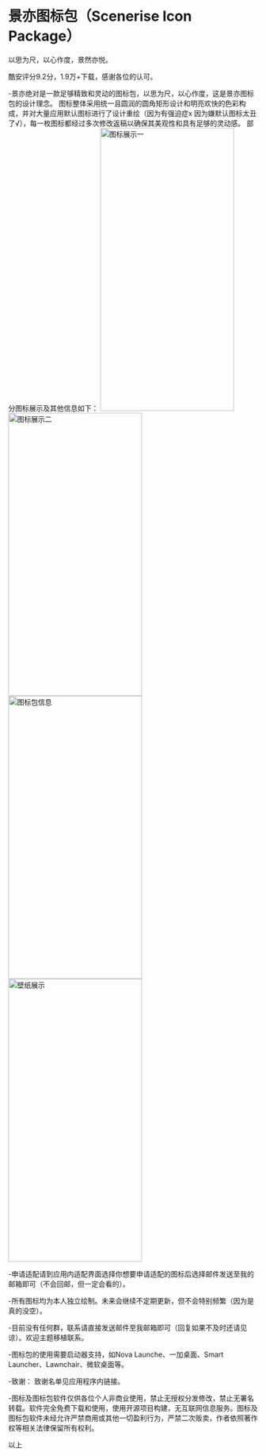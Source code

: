 # 景亦图标包（Scenerise Icon Package）
以思为尺，以心作度，景然亦悦。

酷安评分9.2分，1.9万+下载，感谢各位的认可。

-景亦绝对是一款足够精致和灵动的图标包，以思为尺，以心作度，这是景亦图标包的设计理念。 图标整体采用统一且圆润的圆角矩形设计和明亮欢快的色彩构成，并对大量应用默认图标进行了设计重绘（因为有强迫症x 因为嫌默认图标太丑了√），每一枚图标都经过多次修改返稿以确保其美观性和具有足够的灵动感。 部分图标展示及其他信息如下：
<img src="https://github.com/Yinyuwiey/Scenerise/assets/61231270/44e83ae3-92d5-4b24-b661-dd4b0223ef79" width="270" height="570" alt="图标展示一"/><br/>
<img src="https://github.com/Yinyuwiey/Scenerise/assets/61231270/700c7625-03e3-4e83-8581-26fcde54f503" width="270" height="570" alt="图标展示二"/><br/>
<img src="https://github.com/Yinyuwiey/Scenerise/assets/61231270/06c204aa-94df-48a7-88bf-6281c6d572e9" width="270" height="570" alt="图标包信息"/><br/>
<img src="https://github.com/Yinyuwiey/Scenerise/assets/61231270/5d3f1305-0e94-4aa1-882d-820d72d0304a" width="270" height="570" alt="壁纸展示"/><br/>

-申请适配请到应用内适配界面选择你想要申请适配的图标后选择邮件发送至我的邮箱即可（不会回邮，但一定会看的）。 

-所有图标均为本人独立绘制。未来会继续不定期更新，但不会特别频繁（因为是真的没空）。 

-目前没有任何群，联系请直接发送邮件至我邮箱即可（回复如果不及时还请见谅）。欢迎主题移植联系。 

-图标包的使用需要启动器支持，如Nova Launche、一加桌面、Smart Launcher、Lawnchair、微软桌面等。 

-致谢： 致谢名单见应用程序内链接。 

-图标及图标包软件仅供各位个人非商业使用，禁止无授权分发修改，禁止无署名转载。软件完全免费下载和使用，使用开源项目构建，无互联网信息服务。图标及图标包软件未经允许严禁商用或其他一切盈利行为，严禁二次贩卖，作者依照著作权等相关法律保留所有权利。

以上
